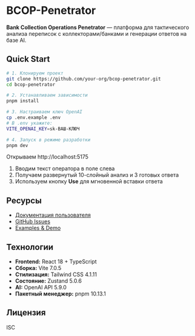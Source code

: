 # BCOP-Penetrator

**Bank Collection Operations Penetrator** — платформа для тактического анализа переписок с коллекторами/банками и генерации ответов на базе AI.

## Quick Start

```bash
# 1. Клонируем проект
git clone https://github.com/your-org/bcop-penetrator.git
cd bcop-penetrator

# 2. Устанавливаем зависимости
pnpm install

# 3. Настраиваем ключ OpenAI
cp .env.example .env
# В .env укажите:
VITE_OPENAI_KEY=sk-ВАШ-КЛЮЧ

# 4. Запуск в режиме разработки
pnpm dev
```

Открываем http://localhost:5175

1. Вводим текст оператора в поле слева
2. Получаем развернутый 10-слойный анализ и 3 готовых ответа
3. Используем кнопку **Use** для мгновенной вставки ответа

## Ресурсы

- [Документация пользователя](docs/usage.md)
- [GitHub Issues](https://github.com/your-org/bcop-penetrator/issues)
- [Examples & Demo](https://your-org.github.io/bcop-penetrator)

## Технологии

- **Frontend:** React 18 + TypeScript
- **Сборка:** Vite 7.0.5
- **Стилизация:** Tailwind CSS 4.1.11
- **Состояние:** Zustand 5.0.6
- **AI:** OpenAI API 5.9.0
- **Пакетный менеджер:** pnpm 10.13.1

## Лицензия

ISC 